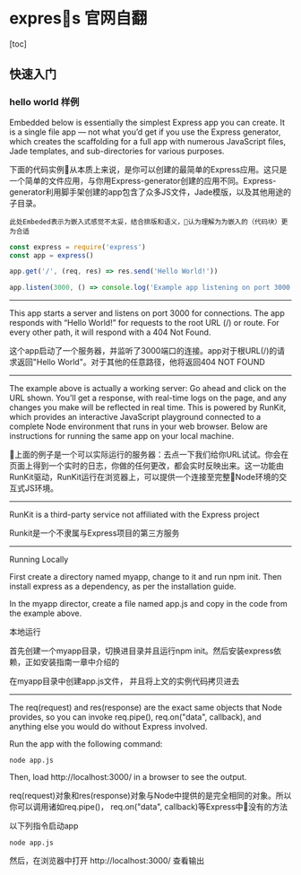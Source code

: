 # express 官网自翻


[toc]


## 快速入门

### hello world 样例



Embedded below is essentially the simplest Express app you can create. It is a single file app — not what you’d get if you use the Express generator, which creates the scaffolding for a full app with numerous JavaScript files, Jade templates, and sub-directories for various purposes.


下面的代码实例从本质上来说，是你可以创建的最简单的Express应用。这只是一个简单的文件应用，与你用Express-generator创建的应用不同。Express-generator利用脚手架创建的app包含了众多JS文件，Jade模版，以及其他用途的子目录。

```text
此处Embeded表示为嵌入式感觉不太妥，结合排版和语义，认为理解为为嵌入的（代码块）更为合适
```

```js
const express = require('express')
const app = express()

app.get('/', (req, res) => res.send('Hello World!'))

app.listen(3000, () => console.log('Example app listening on port 3000!'));
```

---

This app starts a server and listens on port 3000 for connections. The app responds with “Hello World!” for requests to the root URL (/) or route. For every other path, it will respond with a 404 Not Found.


这个app启动了一个服务器，并监听了3000端口的连接。app对于根URL(/)的请求返回"Hello World"。对于其他的任意路径，他将返回404 NOT FOUND

---


The example above is actually a working server: Go ahead and click on the URL shown. You’ll get a response, with real-time logs on the page, and any changes you make will be reflected in real time. This is powered by RunKit, which provides an interactive JavaScript playground connected to a complete Node environment that runs in your web browser. Below are instructions for running the same app on your local machine.


上面的例子是一个可以实际运行的服务器：去点一下我们给你URL试试。你会在页面上得到一个实时的日志，你做的任何更改，都会实时反映出来。这一功能由RunKit驱动，RunKit运行在浏览器上，可以提供一个连接至完整Node环境的交互式JS环境。

----

RunKit is a third-party service not affiliated with the Express project

Runkit是一个不隶属与Express项目的第三方服务


---

Running Locally


First create a directory named myapp, change to it and run npm init. Then install express as a dependency, as per the installation guide.

In the myapp director, create a file named app.js and copy in the code from the example above.


本地运行

首先创建一个myapp目录，切换进目录并且运行npm init。然后安装express依赖，正如安装指南一章中介绍的

在myapp目录中创建app.js文件， 并且将上文的实例代码拷贝进去


---

The req(request) and res(response) are the exact same objects that Node provides, so you can invoke req.pipe(), req.on("data", callback), and anything else you would do without Express involved.


Run the app with the following command:



```shell
node app.js
```

Then, load http://localhost:3000/ in a browser to see the output.



req(request)对象和res(response)对象与Node中提供的是完全相同的对象。所以你可以调用诸如req.pipe()， req.on("data", callback)等Express中没有的方法


以下列指令启动app

```shell
node app.js
```


然后，在浏览器中打开 http://localhost:3000/ 查看输出
